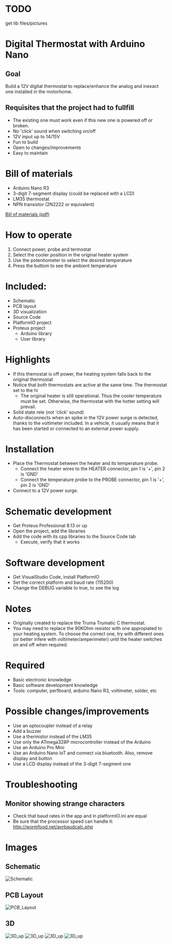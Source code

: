 # TODO
get lib files/pictures

# Digital Thermostat with Arduino Nano

## Goal

Build a 12V digital thermostat to replace/enhance the analog and inexact one installed in the motorhome.

## Requisites that the project had to fullfill

- The existing one must work even if this new one is powered off or broken.
- No 'click' sound when switching on/off
- 12V input up to 14/15V
- Fun to build
- Open to changes/improvements
- Easy to maintain


# Bill of materials

- Arduino Nano R3
- 3-digit 7-segment display (could be replaced with a LCD)
- LM35 thermostat
- NPN transistor (2N2222 or equivalent)

[Bill of materials (pdf)](Bill_Of_Materials.pdf)

# How to operate

1. Connect power, probe and termostat
2. Select the cooler position in the original heater system
3. Use the potentiometer to select the desired temperature
4. Press the buttom to see the ambient temperature

# Included:

- Schematic
- PCB layout
- 3D visualization
- Source Code
- PlatformIO project
- Proteus project
  - Arduino library
  - User library

# Highlights

- If this themostat is off power, the heating system falls back to the original thermostat
- Notice that both thermostats are active at the same time. The thermostat set to the hi
  - The original heater is still operational. Thus the cooler temperature must be set. Otherwise, the thermostat with the hotter setting will prevail.
- Solid state rele (not 'click' sound)
- Auto-disconnects when an spike in the 12V power surge is detected, thanks to the voltimeter included. In a vehicle, it usually means that it has been started or connected to an external power supply.

# Installation

- Place the Thermostat between the heater and its temperature probe.
  - Connect the heater wires to the HEATER connector, pin 1 is '+', pin 2 is 'GND'
  - Connect the temperature probe to the PROBE connector, pin 1 is '+', pin 2 is 'GND'
- Connect to a 12V power surge.

# Schematic development

- Get Proteus Professional 8.13 or up
- Open the project, add the libraries
- Add the code with its cpp libraries to the Source Code tab
  - Execute, verify that it works

# Software development

- Get VisualStudio Code, install PlatformIO
- Set the correct platform and baud rate (115200)
- Change the DEBUG variable to true, to see the log

# Notes
- Originally created to replace the Truma Trumatic C thermostat.
- You may need to replace the 90KOhm resistor with one appropiated to your heating system. To choose the correct one, try with different ones (or better infere with voltimeter/amperimeter) until the heater switches on and off when required.

# Required

- Basic electronic knowledge
- Basic software development knowledge
- Tools: computer, perfboard, arduino Nano R3, voltimeter, solder, etc

# Possible changes/improvements

- Use an optocoupler instead of a relay
- Add a buzzer
- Use a thermistor instead of the LM35
- Use only the ATmega328P microcontroller instead of the Arduino
- Use an Arduino Pro Mini
- Use an Arduino Nano IoT and connect via bluetooth. Also, remove display and button
- Use a LCD display instead of the 3-digit 7-segment one

# Troubleshooting

## Monitor showing strange characters
- Check that baud rates in the app and in platformIO.ini are equal
- Be sure that the processor speed can handle it: http://wormfood.net/avrbaudcalc.php

# Images

## Schematic
![Schematic](images/Schematic.png)

## PCB Layout
![PCB_Layout](images/PCB_Layout.png)

## 3D
![3D_up](images/3D_up.png)
![3D_up](images/3D_down.png)
![3D_up](images/3D_angleUp.png)
![3D_up](images/3D_angleDown.png)

